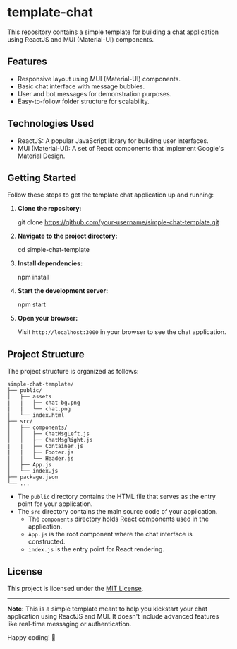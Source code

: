 # template-chat

This repository contains a simple template for building a chat application using ReactJS and MUI (Material-UI) components.

## Features

- Responsive layout using MUI (Material-UI) components.
- Basic chat interface with message bubbles.
- User and bot messages for demonstration purposes.
- Easy-to-follow folder structure for scalability.

## Technologies Used

- ReactJS: A popular JavaScript library for building user interfaces.
- MUI (Material-UI): A set of React components that implement Google's Material Design.

## Getting Started

Follow these steps to get the template chat application up and running:

1. **Clone the repository:**

   git clone https://github.com/your-username/simple-chat-template.git
   
2. **Navigate to the project directory:**

   cd simple-chat-template

3. **Install dependencies:**

   npm install

4. **Start the development server:**

   npm start

5. **Open your browser:**

   Visit `http://localhost:3000` in your browser to see the chat application.

## Project Structure

The project structure is organized as follows:

    simple-chat-template/
    ├── public/
    │   ├── assets
    |   |   ├── chat-bg.png
    |   |   └── chat.png
    │   └── index.html
    ├── src/
    │   ├── components/
    │   │   ├── ChatMsgLeft.js
    │   │   ├── ChatMsgRight.js
    |   |   ├── Container.js
    |   |   ├── Footer.js
    │   │   └── Header.js
    │   ├── App.js
    │   └── index.js
    ├── package.json
    └── ...

- The `public` directory contains the HTML file that serves as the entry point for your application.
- The `src` directory contains the main source code of your application.
  - The `components` directory holds React components used in the application.
  - `App.js` is the root component where the chat interface is constructed.
  - `index.js` is the entry point for React rendering.

## License

This project is licensed under the [MIT License](LICENSE).

---

**Note:** This is a simple template meant to help you kickstart your chat application using ReactJS and MUI. It doesn't include advanced features like real-time messaging or authentication.

Happy coding! 🚀
